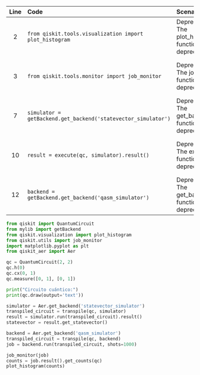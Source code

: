 | Line | Code | Scenario | Reference | Artifact | Refactoring |
| :--: | :--- | :------- | :-------: | :------- | :---------- |
| 2 | `from qiskit.tools.visualization import plot_histogram` | Deprecation -> The plot_histogram() function is deprecated | qrn_notax_ddbb--4194776d-c578-4b79-8dc6-9c5e286bc808 | qiskit.tools.visualization | `from qiskit.visualization import plot_histogram` |
| 3 | `from qiskit.tools.monitor import job_monitor` | Deprecation -> The job_monitor function is deprecated | qrn_notax_ddbb--b8601747-ed0a-4488-b998-af8f180f99be | qiskit.tools.monitor | `from qiskit.utils import job_monitor` |
| 7 | `simulator = getBackend.get_backend('statevector_simulator')` | Deprecation -> The get_backend() function is deprecated | qrn_notax_ddbb--aa6cda1f-af91-4940-8d4c-1897f9a56701 | getBackend | `from qiskit_aer import Aer\nsimulator = Aer.get_backend('statevector_simulator')` |
| 10 | `result = execute(qc, simulator).result()` | Deprecation -> The execute() function is deprecated | qrn_notax_ddbb--7dcaf104-d552-4d87-994a-c7691846d9a9 | execute | `transpiled_circuit = transpile(qc, simulator)\nresult = simulator.run(transpiled_circuit).result()` |
| 12 | `backend = getBackend.get_backend('qasm_simulator')` | Deprecation -> The get_backend() function is deprecated | qrn_notax_ddbb--aa6cda1f-af91-4940-8d4c-1897f9a56701 | getBackend | `backend = Aer.get_backend('qasm_simulator')` |

```python
from qiskit import QuantumCircuit
from mylib import getBackend
from qiskit.visualization import plot_histogram
from qiskit.utils import job_monitor
import matplotlib.pyplot as plt
from qiskit_aer import Aer

qc = QuantumCircuit(2, 2)
qc.h(0)
qc.cx(0, 1)
qc.measure([0, 1], [0, 1])

print("Circuito cuántico:")
print(qc.draw(output='text'))

simulator = Aer.get_backend('statevector_simulator')
transpiled_circuit = transpile(qc, simulator)
result = simulator.run(transpiled_circuit).result()
statevector = result.get_statevector()

backend = Aer.get_backend('qasm_simulator')
transpiled_circuit = transpile(qc, backend)
job = backend.run(transpiled_circuit, shots=1000)

job_monitor(job)
counts = job.result().get_counts(qc)
plot_histogram(counts)
```